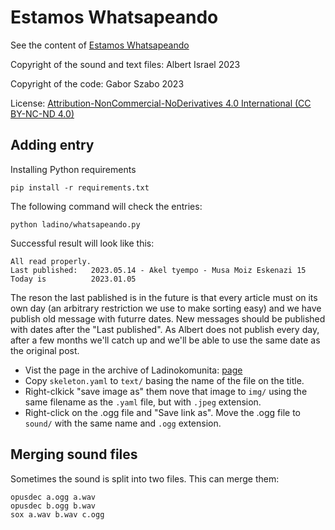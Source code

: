 # Estamos Whatsapeando

See the content of [Estamos Whatsapeando](https://kantoniko.com/)

Copyright of the sound and text files: Albert Israel 2023

Copyright of the code: Gabor Szabo 2023

License: [Attribution-NonCommercial-NoDerivatives 4.0 International (CC BY-NC-ND 4.0)](https://creativecommons.org/licenses/by-nc-nd/4.0/)


## Adding entry

Installing Python requirements

```
pip install -r requirements.txt
```

The following command will check the entries:

```
python ladino/whatsapeando.py
```

Successful result will look like this:

```
All read properly.
Last published:   2023.05.14 - Akel tyempo - Musa Moiz Eskenazi 15
Today is          2023.01.05
```

The reson the last pablished is in the future is that every article must on its own day (an arbitrary restriction we use to make sorting easy) and we have publish old message with futurre dates. New messages should be published with dates after the "Last published". As Albert does not publish every day, after a few months we'll catch up and we'll be able to use the same date as the original post.


* Vist the page in the archive of Ladinokomunita: [page](https://ladinokomunita.groups.io/g/main/message/68773)
* Copy `skeleton.yaml` to `text/` basing the name of the file on the title.
* Right-clkick "save image as" them nove that image to  `img/` using the same filename as the `.yaml` file, but with `.jpeg` extension.
* Right-click on the .ogg file and "Save link as". Move the .ogg file to `sound/`   with the same name and `.ogg` extension.


## Merging sound files

Sometimes the sound is split into two files. This can merge them:

```
opusdec a.ogg a.wav
opusdec b.ogg b.wav
sox a.wav b.wav c.ogg
```




